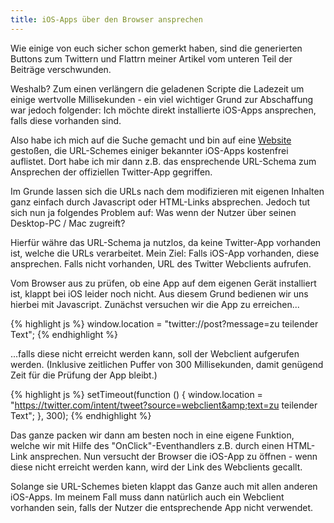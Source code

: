 ```yaml
---
title: iOS-Apps über den Browser ansprechen
---
```


Wie einige von euch sicher schon gemerkt haben, sind die generierten Buttons zum Twittern und Flattrn meiner Artikel vom unteren Teil der Beiträge verschwunden.

Weshalb? Zum einen verlängern die geladenen Scripte die Ladezeit um einige wertvolle Millisekunden - ein viel wichtiger Grund zur Abschaffung war jedoch folgender: Ich möchte direkt installierte iOS-Apps ansprechen, falls diese vorhanden sind.

Also habe ich mich auf die Suche gemacht und bin auf eine [Website][1] gestoßen, die URL-Schemes einiger bekannter iOS-Apps kostenfrei auflistet. Dort habe ich mir dann z.B. das ensprechende URL-Schema zum Ansprechen der offiziellen Twitter-App gegriffen.

Im Grunde lassen sich die URLs nach dem modifizieren mit eigenen Inhalten ganz einfach durch Javascript oder HTML-Links absprechen. Jedoch tut sich nun ja folgendes Problem auf: Was wenn der Nutzer über seinen Desktop-PC / Mac zugreift?

Hierfür währe das URL-Schema ja nutzlos, da keine Twitter-App vorhanden ist, welche die URLs verarbeitet. Mein Ziel: Falls iOS-App vorhanden, diese ansprechen. Falls nicht vorhanden, URL des Twitter Webclients aufrufen.

Vom Browser aus zu prüfen, ob eine App auf dem eigenen Gerät installiert ist, klappt bei iOS leider noch nicht. Aus diesem Grund bedienen wir uns hierbei mit Javascript. Zunächst versuchen wir die App zu erreichen...

{% highlight js %}
window.location = "twitter://post?message=zu teilender Text";
{% endhighlight %}

...falls diese nicht erreicht werden kann, soll der Webclient aufgerufen werden. (Inklusive zeitlichen Puffer von 300 Millisekunden, damit genügend Zeit für die Prüfung der App bleibt.)

{% highlight js %}
setTimeout(function () {
	window.location = "https://twitter.com/intent/tweet?source=webclient&amp;text=zu teilender Text";
}, 300);
{% endhighlight %}

Das ganze packen wir dann am besten noch in eine eigene Funktion, welche wir mit Hilfe des "OnClick"-Eventhandlers z.B. durch einen HTML-Link ansprechen. Nun versucht der Browser die iOS-App zu öffnen - wenn diese nicht erreicht werden kann, wird der Link des Webclients gecallt.

Solange sie URL-Schemes bieten klappt das Ganze auch mit allen anderen iOS-Apps. Im meinem Fall muss dann natürlich auch ein Webclient vorhanden sein, falls der Nutzer die entsprechende App nicht verwendet.

[1]: http://wiki.akosma.com/IPhone_URL_Schemes